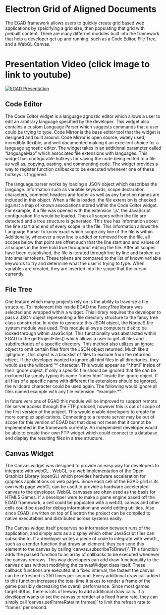 # Electron Grid of Aligned Documents

The EGAD framework allows users to quickly create grid based web applications by speicifying a grid size, then populating that grid with prebuilt content. There are many differnet modules built into the framework that help a developer get up and running, such as a Code Editor, File Tree, and a WebGL Canvas. 

# Presentation Video (click image to link to youtube)
[![EGAD Presentation](https://img.youtube.com/vi/BiBUdq4y2fw/0.jpg)](https://www.youtube.com/watch?v=BiBUdq4y2fw)

## Code Editor
<p>The Code Editor widget is a language agnostic editor which allows a user to edit an arbitrary language specified by the developer. This widget also contains a custom Language Parser which suggests commands that a user could be trying to type. Code Mirror  is the base editor tool that the widget is designed and built around. Code Mirror is open source, widely used, incredibly flexible, and well documented making it an excellent choice for a language agnostic editor. The widget takes in an additional parameter called “languageMap” which associates file extensions with languages. This widget has configurable hotkeys for saving the code being edited to a file as well as, copying, pasting, and commenting code. The widget provides a way to register function callbacks to be executed whenever one of these hotkeys is triggered.
</p>
<p>The language parser works by loading a JSON object which describes the language. Information such as variable keywords, scope declaration characters, comment headers and footer as well as any function names are included in this object. When a file is loaded, the file extension is checked against a map of known associations stored within the Code Editor widget. For example, if a file was opened with the extension ‘.js’, the JavaScript configuration file would be loaded. Then all scopes within the file are detected and a tree structure is generated. This tree has information about the line start and end of every scope in the file. This information allows the Language Parser to know exact which scope any line of the file is within. Additionally, whenever a new line is added or removed from the file, all scopes below that point are offset such that the line start and end values of all scopes in the tree hold true throughout editing the file. After all scopes have been established, the file is iterated through line by line and broken up into smaller tokens. These tokens are compared to the list of known variable keywords to try and determine what the user is trying to type. When variables are created, they are inserted into the scope that the cursor currently.
</p>

## File Tree
<p>One feature which many projects rely on is the ability to traverse a file structure. To implement this inside EGAD the FancyTree  library was selected and wrapped within a widget. This library requires the developer to pass a JSON object representing a file directory structure to the fancy tree class constructor. In order to generate this JSON object, the NodeJS file system module was used. This module allows a computers disk to be looked through within JavaScript. This functionality was abstracted within EGAD to the getProjectFiles() which allows a user to get all files and subdirectories of a specific directory. This method also utilizes an ignore object to omit certain files from the JSON object returned. Much like a .gitignore , this object is a blacklist of files to exclude from the returned object. If the developer wanted to ignore all html files in all directories, they would use the wildcard ‘*’ character. This would appear as “*.html” inside of their ignore object. If only a specific file should be ignored that file can be excluded by simply typing its name “index.html” inside the ignore object. If all files of a specific name with different file extensions should be ignored, the wildcard character could be used again. The following would ignore all files named example with any file extension. “example.*”.
</p>
In future versions of EGAD this module will be improved to support remote file server access through the FTP  protocell, however this is out of scope of the first version of the project. This would enable developers to create far more complex applications. Connecting to a remote server may be out of scope for this version of EGAD but that does not mean that it cannot be implemented in the framework currently. An independent developer would be able to create their own FTP widget which could connect to a database and display the resulting files in a tree structure. 

## Canvas Widget
<p>The Canvas widget was designed to provide an easy way for developers to integrate with webGL . WebGL is a web implementation of the Open Graphics Library  (openGL) which provides hardware acceleration for graphics applications on web pages. Since each cell of the EGAD grid is its own web page webGL can be used to provide a hardware accelerated canvas to the developer. WebGL canvases are often used as the basis for HTML5 Games. If a developer were to make a game engine based off the EGAD framework, a cell could be populated with a webGL canvas and other cells could be used for debug information and world editing utilities. Also since EGAD is written on top of Electron the project can be compiled to native executables and distributed across systems easily. 
</p>
<p>The Canvas widget itself preserves no information between runs of the application, and simply acts as a display which other JavaScript files can subscribe to. If a developer writes a piece of code to integrate with webGL, such as a render function that draws an element, they can send this element to the canvas by calling ‘canvas.subscribeToDraw(<drawFunction>)’. This function adds the passed function to an array of callbacks to be executed whenever the canvas redraws. This way developers can add draw functionality to the canvas class without modifying the canvasWidget class itself. These callback functions are executed at a fixed interval, the fastest the canvas can be refreshed is 250 times per second. Every additional draw call added to this function increases the total time it takes to render a frame of the game possibly decreasing the overall performance. Since most games target 60fps, there is lots of leeway to add additional draw calls. If a developer wants to set the canvas to render at a fixed frame rate, they can simply call ‘canvas.setFrameRate(int frames)’ to limit the refresh rate to ‘frames’ per second. </p>
